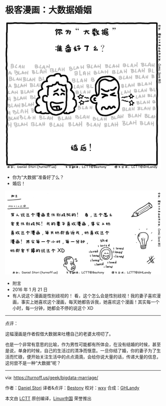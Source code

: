 极客漫画：大数据婚姻
===

![Big Data Marriage](./bigdata2.png)

- 你为“大数据”准备好了么？
- 婚后！

![Big Data Marriage](./post-script-1.png)

- 附言
- 2016 年 1 月 21 日
- 有人说这个漫画是性别歧视的！ 看，这个怎么会是性别歧视！我的妻子喜欢漫画，事实上她喜欢这个漫画，每天她都告诉我，她喜欢这个漫画！其实每一个小时，每一分钟，她都会不停的说这个 XD

---

点评：

这幅漫画是作者假借大数据来吐槽自己的老婆太唠叨了。

也是一个非常有意思的比喻，作为男性可能都有所体会，在没有结婚的时候，甚至是说，单身的时候，自己的生活过的清净而惬意。一旦你结了婚，你的妻子为了生活而忙碌，便开始关注生活中的点点滴滴，会给你说大量的话，传递大量的信息，这何尝不是一种“大数据”呢？

---

via: https://turnoff.us/geek/bigdata-marriage/

作者：[Daniel Stori][a]
译者&点评：[Bestony](https://github.com/bestony)
校对：[wxy](https://github.com/wxy)
合成：[GHLandy](https://github.com/GHLandy)

本文由 [LCTT](https://github.com/LCTT/TranslateProject) 原创编译，[Linux中国](https://linux.cn/) 荣誉推出

[a]:http://turnoff.us/about/
